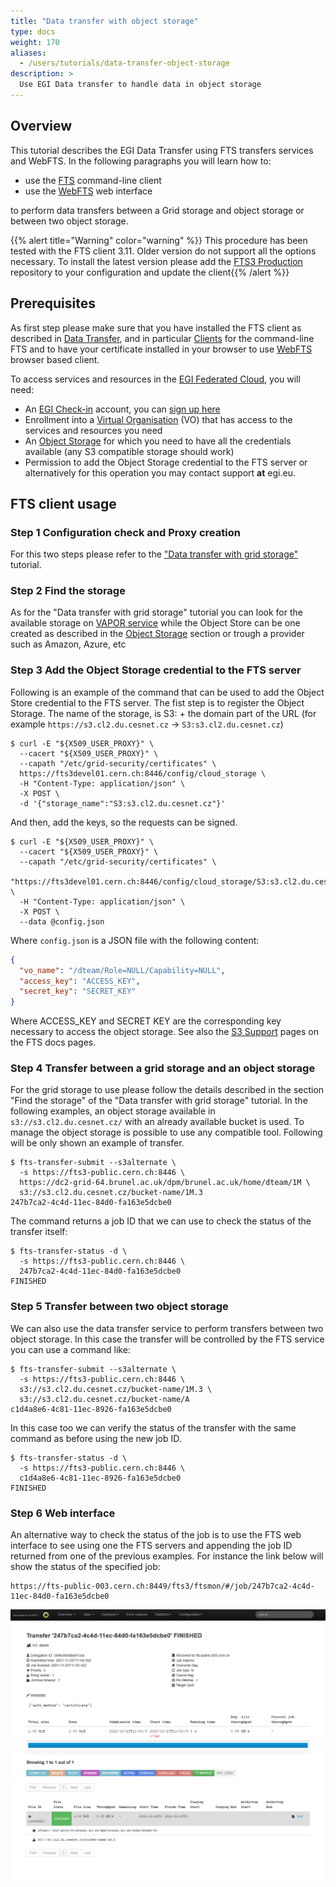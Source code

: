 ```yaml
---
title: "Data transfer with object storage"
type: docs
weight: 170
aliases:
  - /users/tutorials/data-transfer-object-storage
description: >
  Use EGI Data transfer to handle data in object storage
---
```


## Overview

This tutorial describes the EGI Data Transfer using FTS transfers services and
WebFTS. In the following paragraphs you will learn how to:

- use the [FTS](#fts-client-usage) command-line client
- use the [WebFTS](#step-6-web-interface) web interface

to perform data transfers between a Grid storage and object storage or between
two object storage.

{{% alert title="Warning" color="warning" %}} This procedure has been tested
with the FTS client 3.11. Older version do not support all the options
necessary. To install the latest version please add the
[FTS3 Production](https://fts-repo.web.cern.ch/fts-repo/fts3-prod-el7.repo)
repository to your configuration and update the client{{% /alert %}}

## Prerequisites

As first step please make sure that you have installed the FTS client as
described in [Data Transfer](../../data/management/data-transfer), and in
particular [Clients](../../data/management/data-transfer/clients) for the
command-line FTS and to have your certificate installed in your browser to use
[WebFTS](../../data/management/data-transfer/webfts) browser based client.

To access services and resources in the
[EGI Federated Cloud](../../getting-started), you will need:

- An [EGI Check-in](../../aai/check-in) account, you can
  [sign up here](../../aai/check-in/signup)
- Enrollment into a [Virtual Organisation](../../aai/check-in/vos) (VO) that has
  access to the services and resources you need
- An [Object Storage](../../data/storage/object-storage) for which you need to
  have all the credentials available (any S3 compatible storage should work)
- Permission to add the Object Storage credential to the FTS server or
  alternatively for this operation you may contact support **at** egi.eu.

## FTS client usage

### Step 1 Configuration check and Proxy creation

For this two steps please refer to the
["Data transfer with grid storage"](../data-transfer-grid-storage) tutorial.

### Step 2 Find the storage

As for the "Data transfer with grid storage" tutorial you can look for the
available storage on
[VAPOR service](https://operations-portal.egi.eu/vapor/resources/GL2ResVO) while
the Object Store can be one created as described in the
[Object Storage](../../data/storage/object-storage) section or trough a provider
such as Amazon, Azure, etc

### Step 3 Add the Object Storage credential to the FTS server

Following is an example of the command that can be used to add the Object Store
credential to the FTS server. The fist step is to register the Object Storage.
The name of the storage, is S3: + the domain part of the URL (for example
`https://s3.cl2.du.cesnet.cz` -> `S3:s3.cl2.du.cesnet.cz`)

```shell
$ curl -E "${X509_USER_PROXY}" \
  --cacert "${X509_USER_PROXY}" \
  --capath "/etc/grid-security/certificates" \
  https://fts3devel01.cern.ch:8446/config/cloud_storage \
  -H "Content-Type: application/json" \
  -X POST \
  -d '{"storage_name":"S3:s3.cl2.du.cesnet.cz"}'
```

And then, add the keys, so the requests can be signed.

```shell
$ curl -E "${X509_USER_PROXY}" \
  --cacert "${X509_USER_PROXY}" \
  --capath "/etc/grid-security/certificates" \
  "https://fts3devel01.cern.ch:8446/config/cloud_storage/S3:s3.cl2.du.cesnet.cz" \
  -H "Content-Type: application/json" \
  -X POST \
  --data @config.json
```

Where `config.json` is a JSON file with the following content:

```json
{
  "vo_name": "/dteam/Role=NULL/Capability=NULL",
  "access_key": "ACCESS_KEY",
  "secret_key": "SECRET_KEY"
}
```

Where ACCESS_KEY and SECRET KEY are the corresponding key necessary to access
the object storage. See also the
[S3 Support](https://fts3-docs.web.cern.ch/fts3-docs/docs/s3_support.html#doing-a-transfer)
pages on the FTS docs pages.

### Step 4 Transfer between a grid storage and an object storage

For the grid storage to use please follow the details described in the section
"Find the storage" of the "Data transfer with grid storage" tutorial. In the
following examples, an object storage available in `s3://s3.cl2.du.cesnet.cz/`
with an already available bucket is used. To manage the object storage is
possible to use any compatible tool. Following will be only shown an example of
transfer.

```shell
$ fts-transfer-submit --s3alternate \
  -s https://fts3-public.cern.ch:8446 \
  https://dc2-grid-64.brunel.ac.uk/dpm/brunel.ac.uk/home/dteam/1M \
  s3://s3.cl2.du.cesnet.cz/bucket-name/1M.3
247b7ca2-4c4d-11ec-84d0-fa163e5dcbe0
```

The command returns a job ID that we can use to check the status of the transfer
itself:

```shell
$ fts-transfer-status -d \
  -s https://fts3-public.cern.ch:8446 \
  247b7ca2-4c4d-11ec-84d0-fa163e5dcbe0
FINISHED
```

### Step 5 Transfer between two object storage

We can also use the data transfer service to perform transfers between two
object storage. In this case the transfer will be controlled by the FTS service
you can use a command like:

```shell
$ fts-transfer-submit --s3alternate \
  -s https://fts3-public.cern.ch:8446 \
  s3://s3.cl2.du.cesnet.cz/bucket-name/1M.3 \
  s3://s3.cl2.du.cesnet.cz/bucket-name/A
c1d4a8e6-4c81-11ec-8926-fa163e5dcbe0
```

In this case too we can verify the status of the transfer with the same command
as before using the new job ID.

```shell
$ fts-transfer-status -d \
  -s https://fts3-public.cern.ch:8446 \
  c1d4a8e6-4c81-11ec-8926-fa163e5dcbe0
FINISHED
```

### Step 6 Web interface

An alternative way to check the status of the job is to use the FTS web
interface to see using one the FTS servers and appending the job ID returned
from one of the previous examples. For instance the link below will show the
status of the specified job:

```text
https://fts-public-003.cern.ch:8449/fts3/ftsmon/#/job/247b7ca2-4c4d-11ec-84d0-fa163e5dcbe0
```

![WebFTS credential delegation](CERN-PROD-FTS3.png)
